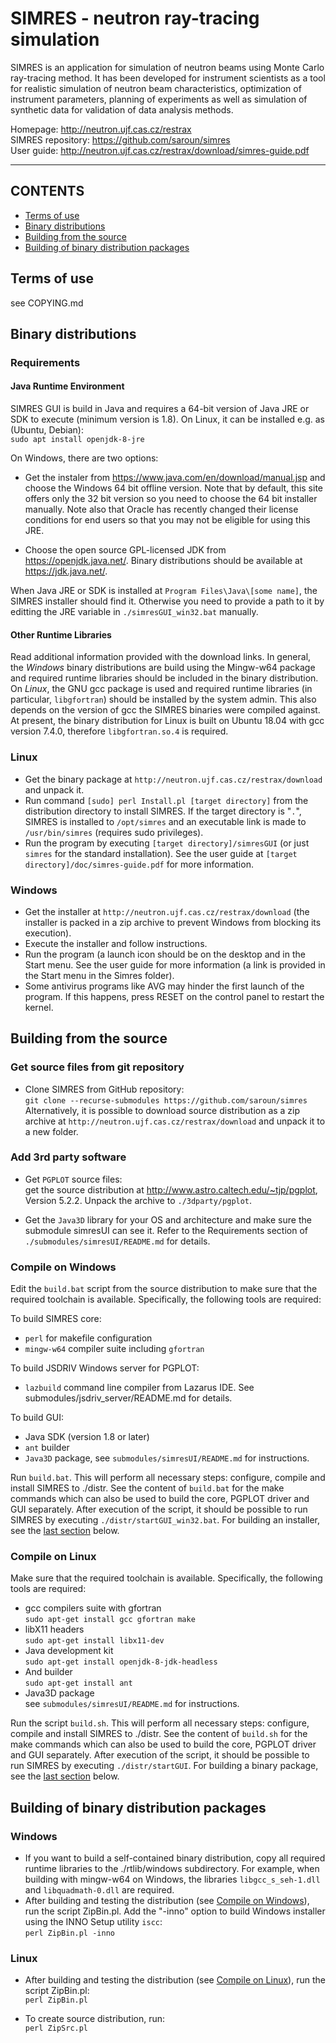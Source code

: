 # SIMRES - neutron ray-tracing simulation

SIMRES is an application for simulation of neutron beams using Monte Carlo ray-tracing method. It has been developed for instrument scientists as a tool for realistic simulation of neutron beam characteristics, optimization of instrument parameters, planning of experiments as well as simulation of synthetic data for validation of data analysis methods. 

Homepage: http://neutron.ujf.cas.cz/restrax  
SIMRES repository: https://github.com/saroun/simres  
User guide: http://neutron.ujf.cas.cz/restrax/download/simres-guide.pdf

-----------------------------------------------------------------
## CONTENTS

- [Terms of use](#terms-of-use)
- [Binary distributions](#binary-distributions)
- [Building from the source](#building-from-the-source)
- [Building of binary distribution packages](#building-of-binary-distribution-packages)

## Terms of use
see COPYING.md

## Binary distributions

### Requirements

#### Java Runtime Environment

SIMRES GUI is build in Java and requires a 64-bit version of Java JRE or SDK to execute (minimum version is 1.8). On Linux, it can be installed e.g. as (Ubuntu, Debian):  
`sudo apt install openjdk-8-jre`  

On Windows, there are two options:  

- Get the instaler from https://www.java.com/en/download/manual.jsp and choose the Windows 64 bit offline version. Note that by default, this site offers only the 32 bit version so you need to choose the 64 bit installer manually. Note also that Oracle has recently changed their license conditions for end users so that you may not be eligible for using this JRE.  

- Choose the open source GPL-licensed JDK from https://openjdk.java.net/. Binary distributions should be available at https://jdk.java.net/. 

When Java JRE or SDK is installed at `Program Files\Java\[some name]`, the SIMRES installer should find it. Otherwise you need to provide a path to it by editting the JRE variable in `./simresGUI_win32.bat` manually.

#### Other Runtime Libraries
Read additional information provided with the download links. In general, the *Windows* binary distributions are build using the Mingw-w64 package and required runtime libraries should be included in the binary distribution.  
On *Linux*, the GNU gcc package is used and required runtime libraries (in particular, `libgfortran`) should be installed by the system admin. This also depends on the version of gcc the SIMRES binaries were compiled against. At present, the binary distribution for Linux is built on Ubuntu 18.04 with gcc version 7.4.0, therefore `libgfortran.so.4` is required.

### Linux

- Get the binary package at `http://neutron.ujf.cas.cz/restrax/download` and unpack it.
- Run command  `[sudo] perl Install.pl [target directory]` from the distribution directory to install SIMRES. If the target directory is "`.`", SIMRES is installed to `/opt/simres` and an executable link is made to `/usr/bin/simres` (requires sudo privileges).
- Run the program by executing `[target directory]/simresGUI` (or just `simres` for the standard installation). See the user guide at `[target directory]/doc/simres-guide.pdf` for more information.

### Windows

- Get the installer at `http://neutron.ujf.cas.cz/restrax/download` (the installer is packed in a zip archive to prevent Windows from blocking its execution).
- Execute the installer and follow instructions.  
- Run the program (a launch icon should be on the desktop and in the Start menu. See the user guide for more information (a link is provided in the Start menu in the Simres folder).
- Some antivirus programs like AVG may hinder the first launch of the program. If this happens, press RESET on the control panel to restart the kernel.

## Building from the source

### Get source files from git repository
- Clone SIMRES from GitHub repository:  
`git clone --recurse-submodules https://github.com/saroun/simres`  
Alternatively, it is possible to download source distribution as a zip archive at `http://neutron.ujf.cas.cz/restrax/download` and unpack it to a new folder. 

### Add 3rd party software

- Get `PGPLOT` source files:  
get the source distribution at http://www.astro.caltech.edu/~tjp/pgplot, Version 5.2.2.
Unpack the archive to `./3dparty/pgplot`.

- Get the `Java3D` library for your OS and architecture and make sure the submodule simresUI can see it. Refer to the Requirements section of `./submodules/simresUI/README.md` for details.  

### Compile on Windows
Edit the `build.bat` script from the source distribution to make sure that the required toolchain is available. Specifically, the following tools are required:

To build SIMRES core:
- `perl` for makefile configuration
- `mingw-w64` compiler suite including `gfortran`

To build JSDRIV Windows server for PGPLOT:
- `lazbuild` command line compiler from Lazarus IDE. See submodules/jsdriv_server/README.md for details.

To build GUI:
- Java SDK (version 1.8 or later)
- `ant` builder
- `Java3D` package, see `submodules/simresUI/README.md` for instructions. 

Run `build.bat`. This will perform all necessary steps: configure, compile and install SIMRES to ./distr. See the content of `build.bat` for the make commands which can also be used to build the core, PGPLOT driver and GUI separately. After execution of the script, it should be possible to run SIMRES by executing `./distr/startGUI_win32.bat`. For building an installer, see the [last section](#"building-of-binary-distribution-packages") below. 

### Compile on Linux

Make sure that the required toolchain is available. Specifically, the following tools are required:
- gcc compilers suite with gfortran  
`sudo apt-get install gcc gfortran make`
- libX11 headers  
`sudo apt-get install libx11-dev`
- Java development kit  
`sudo apt-get install openjdk-8-jdk-headless`
- And builder  
`sudo apt-get install ant`
- Java3D package  
see `submodules/simresUI/README.md` for instructions.

Run the script `build.sh`. This will perform all necessary steps: configure, compile and install SIMRES to ./distr. See the content of `build.sh` for the make commands which can also be used to build the core, PGPLOT driver and GUI separately. After execution of the script, it should be possible to run SIMRES by executing `./distr/startGUI`. For building a binary package, see the [last section](#"building-of-binary-distribution-packages") below. 

## Building of binary distribution packages

### Windows

- If you want to build a self-contained binary distribution, copy all required runtime libraries to the ./rtlib/windows subdirectory. For example, when building with mingw-w64 on Windows, the libraries `libgcc_s_seh-1.dll` and `libquadmath-0.dll` are required. 
- After building and testing the distribution (see [Compile on Windows](#compile-on-windows)), run the script ZipBin.pl. Add the "-inno" option to build Windows installer using the INNO Setup utility `iscc`:  
`perl ZipBin.pl -inno`

### Linux

- After building and testing the distribution (see [Compile on Linux](#compile-on-linux)), run the script ZipBin.pl:  
`perl ZipBin.pl`

- To create source distribution, run:  
`perl ZipSrc.pl`



